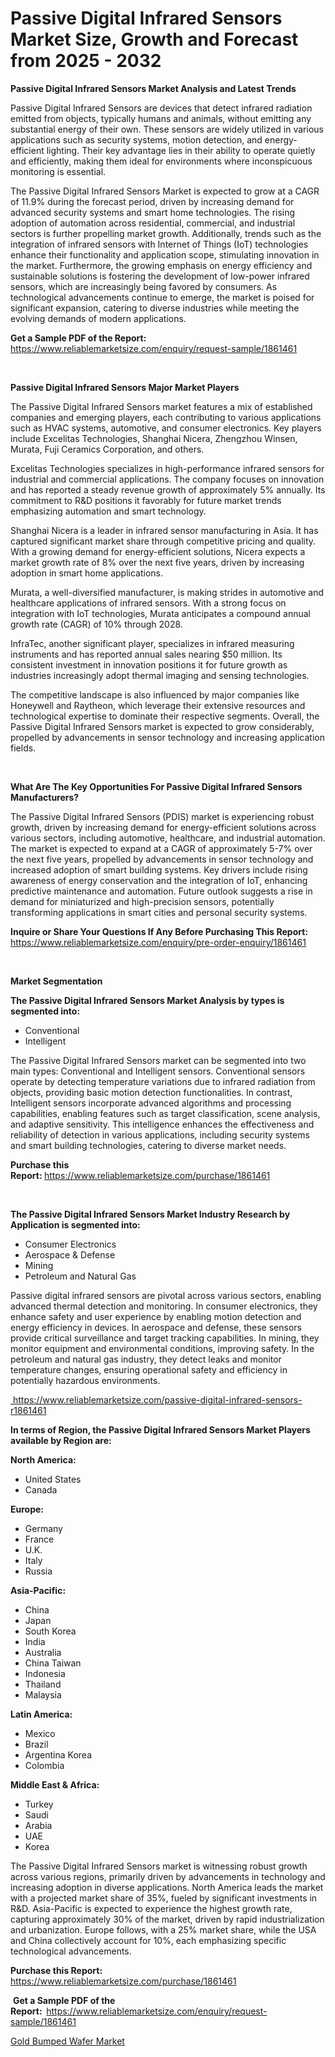 <p><h1>Passive Digital Infrared Sensors Market Size, Growth and Forecast from 2025 - 2032</h1></p><p><strong>Passive Digital Infrared Sensors Market Analysis and Latest Trends</strong></p>
<p><p>Passive Digital Infrared Sensors are devices that detect infrared radiation emitted from objects, typically humans and animals, without emitting any substantial energy of their own. These sensors are widely utilized in various applications such as security systems, motion detection, and energy-efficient lighting. Their key advantage lies in their ability to operate quietly and efficiently, making them ideal for environments where inconspicuous monitoring is essential.</p><p>The Passive Digital Infrared Sensors Market is expected to grow at a CAGR of 11.9% during the forecast period, driven by increasing demand for advanced security systems and smart home technologies. The rising adoption of automation across residential, commercial, and industrial sectors is further propelling market growth. Additionally, trends such as the integration of infrared sensors with Internet of Things (IoT) technologies enhance their functionality and application scope, stimulating innovation in the market. Furthermore, the growing emphasis on energy efficiency and sustainable solutions is fostering the development of low-power infrared sensors, which are increasingly being favored by consumers. As technological advancements continue to emerge, the market is poised for significant expansion, catering to diverse industries while meeting the evolving demands of modern applications.</p></p>
<p><strong>Get a Sample PDF of the Report:&nbsp;</strong> <a href="https://www.reliablemarketsize.com/enquiry/request-sample/1861461?utm_campaign=2876&utm_medium=2&utm_source=Github&utm_content=ia&utm_term=07042025&utm_id=passive-digital-infrared-sensors">https://www.reliablemarketsize.com/enquiry/request-sample/1861461</a></p>
<p>&nbsp;</p>
<p><strong>Passive Digital Infrared Sensors Major Market Players</strong></p>
<p><p>The Passive Digital Infrared Sensors market features a mix of established companies and emerging players, each contributing to various applications such as HVAC systems, automotive, and consumer electronics. Key players include Excelitas Technologies, Shanghai Nicera, Zhengzhou Winsen, Murata, Fuji Ceramics Corporation, and others.</p><p>Excelitas Technologies specializes in high-performance infrared sensors for industrial and commercial applications. The company focuses on innovation and has reported a steady revenue growth of approximately 5% annually. Its commitment to R&D positions it favorably for future market trends emphasizing automation and smart technology.</p><p>Shanghai Nicera is a leader in infrared sensor manufacturing in Asia. It has captured significant market share through competitive pricing and quality. With a growing demand for energy-efficient solutions, Nicera expects a market growth rate of 8% over the next five years, driven by increasing adoption in smart home applications.</p><p>Murata, a well-diversified manufacturer, is making strides in automotive and healthcare applications of infrared sensors. With a strong focus on integration with IoT technologies, Murata anticipates a compound annual growth rate (CAGR) of 10% through 2028. </p><p>InfraTec, another significant player, specializes in infrared measuring instruments and has reported annual sales nearing $50 million. Its consistent investment in innovation positions it for future growth as industries increasingly adopt thermal imaging and sensing technologies.</p><p>The competitive landscape is also influenced by major companies like Honeywell and Raytheon, which leverage their extensive resources and technological expertise to dominate their respective segments. Overall, the Passive Digital Infrared Sensors market is expected to grow considerably, propelled by advancements in sensor technology and increasing application fields.</p></p>
<p>&nbsp;</p>
<p><strong>What Are The Key Opportunities For Passive Digital Infrared Sensors Manufacturers?</strong></p>
<p><p>The Passive Digital Infrared Sensors (PDIS) market is experiencing robust growth, driven by increasing demand for energy-efficient solutions across various sectors, including automotive, healthcare, and industrial automation. The market is expected to expand at a CAGR of approximately 5-7% over the next five years, propelled by advancements in sensor technology and increased adoption of smart building systems. Key drivers include rising awareness of energy conservation and the integration of IoT, enhancing predictive maintenance and automation. Future outlook suggests a rise in demand for miniaturized and high-precision sensors, potentially transforming applications in smart cities and personal security systems.</p></p>
<p><strong>Inquire or Share Your Questions If Any Before Purchasing This Report:</strong> <a href="https://www.reliablemarketsize.com/enquiry/pre-order-enquiry/1861461?utm_campaign=2876&utm_medium=2&utm_source=Github&utm_content=ia&utm_term=07042025&utm_id=passive-digital-infrared-sensors">https://www.reliablemarketsize.com/enquiry/pre-order-enquiry/1861461</a></p>
<p>&nbsp;</p>
<p><strong>Market Segmentation</strong></p>
<p><strong>The Passive Digital Infrared Sensors Market Analysis by types is segmented into:</strong></p>
<p><ul><li>Conventional</li><li>Intelligent</li></ul></p>
<p><p>The Passive Digital Infrared Sensors market can be segmented into two main types: Conventional and Intelligent sensors. Conventional sensors operate by detecting temperature variations due to infrared radiation from objects, providing basic motion detection functionalities. In contrast, Intelligent sensors incorporate advanced algorithms and processing capabilities, enabling features such as target classification, scene analysis, and adaptive sensitivity. This intelligence enhances the effectiveness and reliability of detection in various applications, including security systems and smart building technologies, catering to diverse market needs.</p></p>
<p><strong>Purchase this Report:&nbsp;</strong><a href="https://www.reliablemarketsize.com/purchase/1861461?utm_campaign=2876&utm_medium=2&utm_source=Github&utm_content=ia&utm_term=07042025&utm_id=passive-digital-infrared-sensors">https://www.reliablemarketsize.com/purchase/1861461</a></p>
<p>&nbsp;</p>
<p><strong>The Passive Digital Infrared Sensors Market Industry Research by Application is segmented into:</strong></p>
<p><ul><li>Consumer Electronics</li><li>Aerospace & Defense</li><li>Mining</li><li>Petroleum and Natural Gas</li></ul></p>
<p><p>Passive digital infrared sensors are pivotal across various sectors, enabling advanced thermal detection and monitoring. In consumer electronics, they enhance safety and user experience by enabling motion detection and energy efficiency in devices. In aerospace and defense, these sensors provide critical surveillance and target tracking capabilities. In mining, they monitor equipment and environmental conditions, improving safety. In the petroleum and natural gas industry, they detect leaks and monitor temperature changes, ensuring operational safety and efficiency in potentially hazardous environments.</p></p>
<p><a href="https://www.reliablemarketsize.com/passive-digital-infrared-sensors-r1861461?utm_campaign=2876&utm_medium=2&utm_source=Github&utm_content=ia&utm_term=07042025&utm_id=passive-digital-infrared-sensors">&nbsp;https://www.reliablemarketsize.com/passive-digital-infrared-sensors-r1861461</a></p>
<p><strong>In terms of Region, the Passive Digital Infrared Sensors Market Players available by Region are:</strong></p>
<p>
    <p> <strong> North America: </strong>
        <ul>
            <li>United States</li>
            <li>Canada</li>
        </ul>
        </p> 
    <p> <strong> Europe: </strong>
        <ul>
            <li>Germany</li>
            <li>France</li>
            <li>U.K.</li>
            <li>Italy</li>
            <li>Russia</li>
        </ul>
        </p> 
    <p> <strong> Asia-Pacific: </strong>
        <ul>
            <li>China</li>
            <li>Japan</li>
            <li>South Korea</li>
            <li>India</li>
            <li>Australia</li>
            <li>China Taiwan</li>
            <li>Indonesia</li>
            <li>Thailand</li>
            <li>Malaysia</li>
        </ul>
        </p> 
    <p> <strong> Latin America: </strong>
        <ul>
            <li>Mexico</li>
            <li>Brazil</li>
            <li>Argentina Korea</li>
            <li>Colombia</li>
        </ul>
        </p> 
    <p> <strong> Middle East & Africa: </strong>
        <ul>
            <li>Turkey</li>
            <li>Saudi</li>
            <li>Arabia</li>
            <li>UAE</li>
            <li>Korea</li>
        </ul>
    </p>
    </p>
<p><p>The Passive Digital Infrared Sensors market is witnessing robust growth across various regions, primarily driven by advancements in technology and increasing adoption in diverse applications. North America leads the market with a projected market share of 35%, fueled by significant investments in R&D. Asia-Pacific is expected to experience the highest growth rate, capturing approximately 30% of the market, driven by rapid industrialization and urbanization. Europe follows, with a 25% market share, while the USA and China collectively account for 10%, each emphasizing specific technological advancements.</p></p>
<p><strong>Purchase this Report: </strong><a href="https://www.reliablemarketsize.com/purchase/1861461?utm_campaign=2876&utm_medium=2&utm_source=Github&utm_content=ia&utm_term=07042025&utm_id=passive-digital-infrared-sensors">https://www.reliablemarketsize.com/purchase/1861461</a></p>
<p>&nbsp;<strong>Get a Sample PDF of the Report:&nbsp;&nbsp;</strong><a href="https://www.reliablemarketsize.com/enquiry/request-sample/1861461?utm_campaign=2876&utm_medium=2&utm_source=Github&utm_content=ia&utm_term=07042025&utm_id=passive-digital-infrared-sensors">https://www.reliablemarketsize.com/enquiry/request-sample/1861461</a></p>
<p><strong></strong></p>
<p><p><a href="https://github.com/saaindosya/Market-Research-Report-List-1/blob/main/gold-bumped-wafer-market.md?utm_campaign=2876&utm_medium=2&utm_source=Github&utm_content=ia&utm_term=07042025&utm_id=passive-digital-infrared-sensors">Gold Bumped Wafer Market</a></p></p>